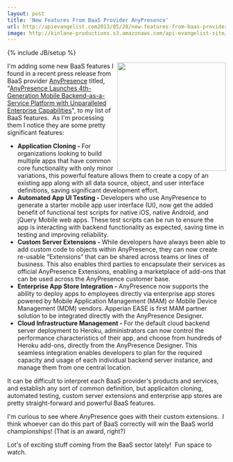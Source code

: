 ```yaml
---
layout: post
title: 'New Features From BaaS Provider AnyPresence'
url: http://apievangelist.com2013/05/28/new-features-from-baas-provider-anypresence/
image: http://kinlane-productions.s3.amazonaws.com/api-evangelist-site/blog/anypresense-logo.png
---
```

{% include JB/setup %}
<p>
     <a href="http://www.anypresence.com/" target="_blank"><img src="http://kinlane-productions.s3.amazonaws.com/api-evangelist-site/company/anypresense_logo_New.png"  width="250" align="right" /></a>
</p>
<p>
     I'm adding some new BaaS features I found in a recent press release from BaaS provider <a title="AnyPresence" href="http://www.anypresence.com/">AnyPresence</a> titled, "<a href="http://www.anypresence.com/press-release/AnyPresence_Launches_4th-Generation_Mobile_Backend_as_a_Service_Platform.php">AnyPresence Launches 4th-Generation Mobile Backend-as-a-Service Platform with Unparalleled Enterprise Capabilities</a>", to my list of BaaS features.  As I'm processing them I notice they are some pretty significant features:
</p>
<ul>
     <li>
          <strong>Application Cloning - </strong>For organizations looking to build multiple apps that have common core functionality with only minor variations, this powerful feature allows them to create a copy of an existing app along with all data source, object, and user interface definitions, saving significant development effort.
     </li>
     <li>
          <strong>Automated App UI Testing - </strong>Developers who use AnyPresence to generate a starter mobile app user interface (UI), now get the added benefit of functional test scripts for native iOS, native Android, and jQuery Mobile web apps. These test scripts can be run to ensure the app is interacting with backend functionality as expected, saving time in testing and improving reliability.
     </li>
     <li>
          <strong>Custom Server Extensions - </strong>While developers have always been able to add custom code to objects within AnyPresence, they can now create re-usable “Extensions” that can be shared across teams or lines of business. This also enables third parties to encapsulate their services as official AnyPresence Extensions, enabling a marketplace of add-ons that can be used across the AnyPresence customer base.
     </li>
     <li>
          <strong>Enterprise App Store Integration - </strong>AnyPresence now supports the ability to deploy apps to employees directly via enterprise app stores powered by Mobile Application Management (MAM) or Mobile Device Management (MDM) vendors. Apperian EASE is first MAM partner solution to be integrated directly with the AnyPresence Designer.
     </li>
     <li>
          <strong>Cloud Infrastructure Management - </strong>For the default cloud backend server deployment to Heroku, administrators can now control the performance characteristics of their app, and choose from hundreds of Heroku add-ons, directly from the AnyPresence Designer. This seamless integration enables developers to plan for the required capacity and usage of each individual backend server instance, and manage them from one central location.
     </li>
</ul>
<p>
     It can be difficult to interpret each BaaS provider's products and services, and establish any sort of common definition, but applicaiton cloning, automated testing, custom server extensions and enterprise app stores are pretty straight-forward and powerful BaaS features.
</p>
<p>
     I'm curious to see where AnyPresence goes with their custom extensions.  I think whoever can do this part of BaaS correctly will win the BaaS world championships! (That is an award, right?)
</p>
<p>
     Lot's of exciting stuff coming from the BaaS sector lately!  Fun space to watch.
</p>
